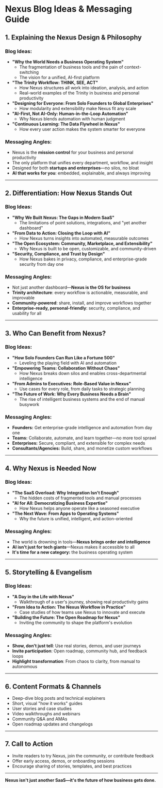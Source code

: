 # Nexus Blog Ideas & Messaging Guide

## 1. Explaining the Nexus Design & Philosophy

### Blog Ideas:
- **"Why the World Needs a Business Operating System"**
  - The fragmentation of business tools and the pain of context-switching
  - The vision for a unified, AI-first platform
- **"The Trinity Workflow: THINK, SEE, ACT"**
  - How Nexus structures all work into ideation, analysis, and action
  - Real-world examples of the Trinity in business and personal productivity
- **"Designing for Everyone: From Solo Founders to Global Enterprises"**
  - How modularity and extensibility make Nexus fit any scale
- **"AI-First, Not AI-Only: Human-in-the-Loop Automation"**
  - Why Nexus blends automation with human judgment
- **"Continuous Learning: The Data Flywheel in Nexus"**
  - How every user action makes the system smarter for everyone

### Messaging Angles:
- Nexus is the **mission control** for your business and personal productivity
- The only platform that unifies every department, workflow, and insight
- Designed for both **startups and enterprises**—no silos, no bloat
- **AI that works for you**: embedded, explainable, and always improving

---

## 2. Differentiation: How Nexus Stands Out

### Blog Ideas:
- **"Why We Built Nexus: The Gaps in Modern SaaS"**
  - The limitations of point solutions, integrations, and "yet another dashboard"
- **"From Data to Action: Closing the Loop with AI"**
  - How Nexus turns insights into automated, measurable outcomes
- **"The Open Ecosystem: Community, Marketplace, and Extensibility"**
  - Why Nexus is built to be open, customizable, and community-driven
- **"Security, Compliance, and Trust by Design"**
  - How Nexus bakes in privacy, compliance, and enterprise-grade security from day one

### Messaging Angles:
- Not just another dashboard—**Nexus is the OS for business**
- **Trinity architecture**: every workflow is actionable, measurable, and improvable
- **Community-powered**: share, install, and improve workflows together
- **Enterprise-ready, personal-friendly**: security, compliance, and usability for all

---

## 3. Who Can Benefit from Nexus?

### Blog Ideas:
- **"How Solo Founders Can Run Like a Fortune 500"**
  - Leveling the playing field with AI and automation
- **"Empowering Teams: Collaboration Without Chaos"**
  - How Nexus breaks down silos and enables cross-departmental intelligence
- **"From Admins to Executives: Role-Based Value in Nexus"**
  - Use cases for every role, from daily tasks to strategic planning
- **"The Future of Work: Why Every Business Needs a Brain"**
  - The rise of intelligent business systems and the end of manual busywork

### Messaging Angles:
- **Founders:** Get enterprise-grade intelligence and automation from day one
- **Teams:** Collaborate, automate, and learn together—no more tool sprawl
- **Enterprises:** Secure, compliant, and extensible for complex needs
- **Consultants/Agencies:** Build, share, and monetize custom workflows

---

## 4. Why Nexus is Needed Now

### Blog Ideas:
- **"The SaaS Overload: Why Integration Isn't Enough"**
  - The hidden costs of fragmented tools and manual processes
- **"AI for All: Democratizing Business Expertise"**
  - How Nexus helps anyone operate like a seasoned executive
- **"The Next Wave: From Apps to Operating Systems"**
  - Why the future is unified, intelligent, and action-oriented

### Messaging Angles:
- The world is drowning in tools—**Nexus brings order and intelligence**
- **AI isn't just for tech giants**—Nexus makes it accessible to all
- **It's time for a new category:** the business operating system

---

## 5. Storytelling & Evangelism

### Blog Ideas:
- **"A Day in the Life with Nexus"**
  - Walkthrough of a user's journey, showing real productivity gains
- **"From Idea to Action: The Nexus Workflow in Practice"**
  - Case studies of how teams use Nexus to innovate and execute
- **"Building the Future: The Open Roadmap for Nexus"**
  - Inviting the community to shape the platform's evolution

### Messaging Angles:
- **Show, don't just tell**: Use real stories, demos, and user journeys
- **Invite participation**: Open roadmap, community hub, and feedback loops
- **Highlight transformation**: From chaos to clarity, from manual to autonomous

---

## 6. Content Formats & Channels
- Deep-dive blog posts and technical explainers
- Short, visual "how it works" guides
- User stories and case studies
- Video walkthroughs and webinars
- Community Q&A and AMAs
- Open roadmap updates and changelogs

---

## 7. Call to Action
- Invite readers to try Nexus, join the community, or contribute feedback
- Offer early access, demos, or onboarding sessions
- Encourage sharing of stories, templates, and best practices

---

**Nexus isn't just another SaaS—it's the future of how business gets done.** 